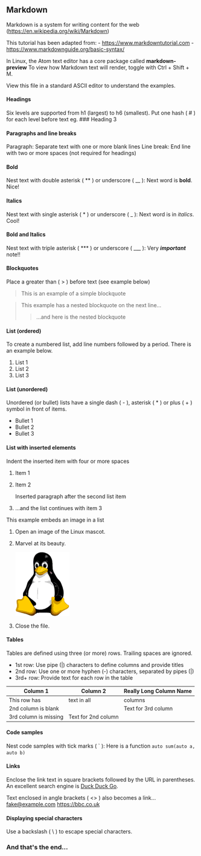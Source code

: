 ## Markdown
Markdown is a system for writing content for the web (https://en.wikipedia.org/wiki/Markdown)

This tutorial has been adapted from:
    - https://www.markdowntutorial.com
    - https://www.markdownguide.org/basic-syntax/

In Linux, the Atom text editor has a core package called **markdown-preview**
To view how Markdown text will render, toggle with Ctrl + Shift + M.

View this file in a standard ASCII editor to understand the examples.

#### Headings
Six levels are supported from h1 (largest) to h6 (smallest).
Put one hash ( \# ) for each level before text eg. \#\#\# Heading 3

#### Paragraphs and line breaks
Paragraph: Separate text with one or more blank lines
Line break: End line with two or more spaces (not required for headings)

#### Bold
Nest text with double asterisk ( \*\* ) or underscore ( \_\_ ): Next word is **bold**. Nice!

#### Italics
Nest text with single asterisk ( \* ) or underscore ( \_ ): Next word is in *italics*. Cool!

#### Bold and Italics
Nest text with triple asterisk ( \*\*\* ) or underscore ( \_\_\_ ): Very ***important*** note!!

#### Blockquotes
Place a greater than ( \> ) before text (see example below)
> This is an example of a simple blockquote

> This example has a nested blockquote on the next line...
>> ...and here is the nested blockquote

#### List (ordered)
To create a numbered list, add line numbers followed by a period. There is an example below.

1. List 1
2. List 2
3. List 3

#### List (unordered)
Unordered (or bullet) lists have a single dash ( \- ), asterisk ( \* ) or plus ( \+ ) symbol in front of items.

+ Bullet 1
+ Bullet 2
+ Bullet 3

#### List with inserted elements
Indent the inserted item with four or more spaces
1. Item 1
2. Item 2

    Inserted paragraph after the second list item

3. ...and the list continues with item 3

This example embeds an image in a list
1. Open an image of the Linux mascot.
2. Marvel at its beauty.

    ![Tux, the Linux mascot](./Tux-small.png)

3.  Close the file.

#### Tables
Tables are defined using three (or more) rows. Trailing spaces are ignored.
+ 1st row: Use pipe (|) characters to define columns and provide titles
+ 2nd row: Use one or more hyphen (-) characters, separated by pipes (|)
+ 3rd+ row: Provide text for each row in the table

Column 1 | Column 2 | Really Long Column Name
-- | -- | --
This row has | text in all | columns
2nd column is blank | | Text for 3rd column
3rd column is missing | Text for 2nd column

#### Code samples
Nest code samples with tick marks ( \` ): Here is a function `auto sum(auto a, auto b)`

#### Links
Enclose the link text in square brackets followed by the URL in parentheses.
An excellent search engine is [Duck Duck Go](https://duckduckgo.com).

Text enclosed in angle brackets ( \<\> ) also becomes a link...
<fake@example.com>
<https://bbc.co.uk>

#### Displaying special characters
Use a backslash ( \\ ) to escape special characters.

### And that's the end...
